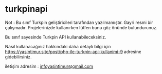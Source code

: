 # turkpinapi
Not : Bu sınıf Turkpin geliştiricileri tarafından yazılmamıştır. Gayri resmi bir çalışmadır.
Projelerinizde kullanırken lütfen bunu göz önünde bulundurunuz.


Bu sınıf sayesinde Turkpin API kullanabileceksiniz.

Nasıl kullanacağınız hakkındaki daha detaylı bilgi için
https://yasintimur.site/post/php-ile-turkpin-api-kullanimi-9 adresine gidebilirsiniz.

iletişim adresim : infoyasintimur@gmail.com
